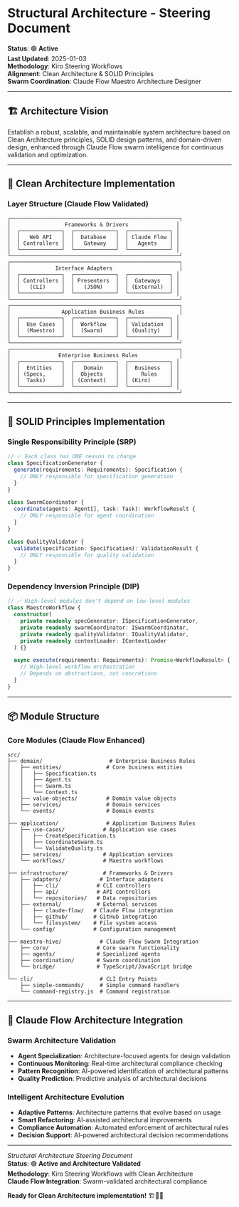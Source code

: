 # Structural Architecture - Steering Document

**Status**: 🟢 **Active**  
**Last Updated**: 2025-01-03  
**Methodology**: Kiro Steering Workflows  
**Alignment**: Clean Architecture & SOLID Principles  
**Swarm Coordination**: Claude Flow Maestro Architecture Designer  

---

## 🏗️ **Architecture Vision**

Establish a robust, scalable, and maintainable system architecture based on Clean Architecture principles, SOLID design patterns, and domain-driven design, enhanced through Claude Flow swarm intelligence for continuous validation and optimization.

---

## 📐 **Clean Architecture Implementation**

### **Layer Structure (Claude Flow Validated)**

```
┌─────────────────────────────────────────────────────┐
│                 Frameworks & Drivers               │
│  ┌─────────────┐  ┌─────────────┐  ┌─────────────┐ │
│  │   Web API   │  │  Database   │  │ Claude Flow │ │
│  │ Controllers │  │   Gateway   │  │   Agents    │ │
│  └─────────────┘  └─────────────┘  └─────────────┘ │
└─────────────────────────────────────────────────────┘
┌─────────────────────────────────────────────────────┐
│              Interface Adapters                     │
│  ┌─────────────┐  ┌─────────────┐  ┌─────────────┐ │
│  │ Controllers │  │ Presenters  │  │  Gateways   │ │
│  │   (CLI)     │  │   (JSON)    │  │ (External)  │ │
│  └─────────────┘  └─────────────┘  └─────────────┘ │
└─────────────────────────────────────────────────────┘
┌─────────────────────────────────────────────────────┐
│                Application Business Rules           │
│  ┌─────────────┐  ┌─────────────┐  ┌─────────────┐ │
│  │  Use Cases  │  │  Workflow   │  │ Validation  │ │
│  │  (Maestro)  │  │  (Swarm)    │  │ (Quality)   │ │
│  └─────────────┘  └─────────────┘  └─────────────┘ │
└─────────────────────────────────────────────────────┘
┌─────────────────────────────────────────────────────┐
│               Enterprise Business Rules             │
│  ┌─────────────┐  ┌─────────────┐  ┌─────────────┐ │
│  │  Entities   │  │   Domain    │  │  Business   │ │
│  │ (Specs,     │  │  Objects    │  │    Rules    │ │
│  │  Tasks)     │  │ (Context)   │  │ (Kiro)      │ │
│  └─────────────┘  └─────────────┘  └─────────────┘ │
└─────────────────────────────────────────────────────┘
```

---

## 🔧 **SOLID Principles Implementation**

### **Single Responsibility Principle (SRP)**

```typescript
// ✅ Each class has ONE reason to change
class SpecificationGenerator {
  generate(requirements: Requirements): Specification {
    // ONLY responsible for specification generation
  }
}

class SwarmCoordinator {
  coordinate(agents: Agent[], task: Task): WorkflowResult {
    // ONLY responsible for agent coordination
  }
}

class QualityValidator {
  validate(specification: Specification): ValidationResult {
    // ONLY responsible for quality validation
  }
}
```

### **Dependency Inversion Principle (DIP)**

```typescript
// ✅ High-level modules don't depend on low-level modules
class MaestroWorkflow {
  constructor(
    private readonly specGenerator: ISpecificationGenerator,
    private readonly swarmCoordinator: ISwarmCoordinator,
    private readonly qualityValidator: IQualityValidator,
    private readonly contextLoader: IContextLoader
  ) {}

  async execute(requirements: Requirements): Promise<WorkflowResult> {
    // High-level workflow orchestration
    // Depends on abstractions, not concretions
  }
}
```

---

## 📦 **Module Structure**

### **Core Modules (Claude Flow Enhanced)**

```
src/
├── domain/                     # Enterprise Business Rules
│   ├── entities/              # Core business entities
│   │   ├── Specification.ts
│   │   ├── Agent.ts
│   │   ├── Swarm.ts
│   │   └── Context.ts
│   ├── value-objects/         # Domain value objects
│   ├── services/              # Domain services
│   └── events/                # Domain events
│
├── application/               # Application Business Rules
│   ├── use-cases/            # Application use cases
│   │   ├── CreateSpecification.ts
│   │   ├── CoordinateSwarm.ts
│   │   └── ValidateQuality.ts
│   ├── services/             # Application services
│   └── workflows/            # Maestro workflows
│
├── infrastructure/           # Frameworks & Drivers
│   ├── adapters/            # Interface adapters
│   │   ├── cli/            # CLI controllers
│   │   ├── api/            # API controllers
│   │   └── repositories/   # Data repositories
│   ├── external/           # External services
│   │   ├── claude-flow/   # Claude Flow integration
│   │   ├── github/        # GitHub integration
│   │   └── filesystem/    # File system access
│   └── config/            # Configuration management
│
├── maestro-hive/            # Claude Flow Swarm Integration
│   ├── core/               # Core swarm functionality
│   ├── agents/             # Specialized agents
│   ├── coordination/       # Swarm coordination
│   └── bridge/             # TypeScript/JavaScript bridge
│
└── cli/                     # CLI Entry Points
    ├── simple-commands/     # Simple command handlers
    └── command-registry.js  # Command registration
```

---

## 🤖 **Claude Flow Architecture Integration**

### **Swarm Architecture Validation**
- **Agent Specialization**: Architecture-focused agents for design validation
- **Continuous Monitoring**: Real-time architectural compliance checking
- **Pattern Recognition**: AI-powered identification of architectural patterns
- **Quality Prediction**: Predictive analysis of architectural decisions

### **Intelligent Architecture Evolution**
- **Adaptive Patterns**: Architecture patterns that evolve based on usage
- **Smart Refactoring**: AI-assisted architectural improvements
- **Compliance Automation**: Automated enforcement of architectural rules
- **Decision Support**: AI-powered architectural decision recommendations

---

*Structural Architecture Steering Document*  
**Status**: 🟢 **Active and Architecture Validated**  
**Methodology**: Kiro Steering Workflows with Clean Architecture  
**Claude Flow Integration**: Swarm-validated architectural compliance  

**Ready for Clean Architecture implementation!** 🏗️🤖✨